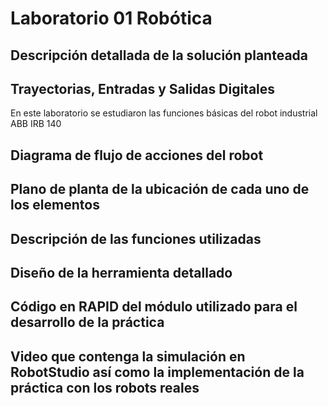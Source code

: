 # Laboratorio 01 Robótica
## Descripción detallada de la solución planteada
## Trayectorias, Entradas y Salidas Digitales
En este laboratorio se estudiaron las funciones básicas del robot industrial ABB IRB 140
## Diagrama de flujo de acciones del robot
## Plano de planta de la ubicación de cada uno de los elementos
## Descripción de las funciones utilizadas
## Diseño de la herramienta detallado 
## Código en RAPID del módulo utilizado para el desarrollo de la práctica
## Video que contenga la simulación en RobotStudio así como la implementación de la práctica con los robots reales
